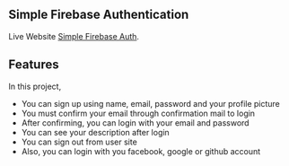 ## Simple Firebase Authentication

Live Website [Simple Firebase Auth](https://simple-firebase-auth-rahat.netlify.app/login).

## Features

In this project,
* You can sign up using name, email, password and your profile picture
* You must confirm your email through confirmation mail to login
* After confirming, you can login with your email and password
* You can see your description after login
* You can sign out from user site
* Also, you can login with you facebook, google or github account